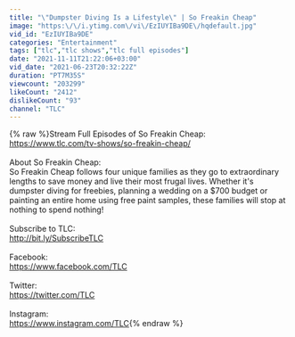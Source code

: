 ```yaml
---
title: "\"Dumpster Diving Is a Lifestyle\" | So Freakin Cheap"
image: "https:\/\/i.ytimg.com\/vi\/EzIUYIBa9DE\/hqdefault.jpg"
vid_id: "EzIUYIBa9DE"
categories: "Entertainment"
tags: ["tlc","tlc shows","tlc full episodes"]
date: "2021-11-11T21:22:06+03:00"
vid_date: "2021-06-23T20:32:22Z"
duration: "PT7M35S"
viewcount: "203299"
likeCount: "2412"
dislikeCount: "93"
channel: "TLC"
---
```

{% raw %}Stream Full Episodes of So Freakin Cheap:<br /><a rel="nofollow" target="blank" href="https://www.tlc.com/tv-shows/so-freakin-cheap/">https://www.tlc.com/tv-shows/so-freakin-cheap/</a><br /><br />About So Freakin Cheap:<br />So Freakin Cheap follows four unique families as they go to extraordinary lengths to save money and live their most frugal lives. Whether it's dumpster diving for freebies, planning a wedding on a $700 budget or painting an entire home using free paint samples, these families will stop at nothing to spend nothing! <br /><br />Subscribe to TLC: <br /><a rel="nofollow" target="blank" href="http://bit.ly/SubscribeTLC">http://bit.ly/SubscribeTLC</a> <br /><br />Facebook: <br /><a rel="nofollow" target="blank" href="https://www.facebook.com/TLC">https://www.facebook.com/TLC</a><br /><br />Twitter: <br /><a rel="nofollow" target="blank" href="https://twitter.com/TLC">https://twitter.com/TLC</a><br /><br />Instagram:<br /><a rel="nofollow" target="blank" href="https://www.instagram.com/TLC">https://www.instagram.com/TLC</a>{% endraw %}
